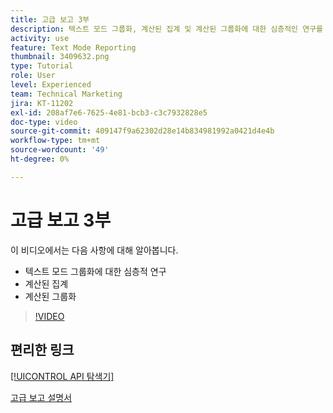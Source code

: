 ```yaml
---
title: 고급 보고 3부
description: 텍스트 모드 그룹화, 계산된 집계 및 계산된 그룹화에 대한 심층적인 연구를 이해합니다.
activity: use
feature: Text Mode Reporting
thumbnail: 3409632.png
type: Tutorial
role: User
level: Experienced
team: Technical Marketing
jira: KT-11202
exl-id: 208af7e6-7625-4e81-bcb3-c3c7932828e5
doc-type: video
source-git-commit: 409147f9a62302d28e14b834981992a0421d4e4b
workflow-type: tm+mt
source-wordcount: '49'
ht-degree: 0%

---
```


# 고급 보고 3부

이 비디오에서는 다음 사항에 대해 알아봅니다.

* 텍스트 모드 그룹화에 대한 심층적 연구
* 계산된 집계
* 계산된 그룹화

>[!VIDEO](https://video.tv.adobe.com/v/3409635/?quality=12&learn=on)

## 편리한 링크

[[!UICONTROL API 탐색기]](https://developer.adobe.com/workfront/api-explorer/)

[고급 보고 설명서](/help/assets/advanced-reporting-manual.pdf)
